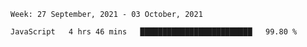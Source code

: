 <!--START_SECTION:waka-->
```text
Week: 27 September, 2021 - 03 October, 2021

JavaScript   4 hrs 46 mins   █████████████████████████   99.80 % 
```
<!--END_SECTION:waka-->
